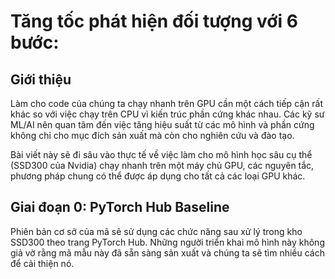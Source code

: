 # Tăng tốc phát hiện đối tượng với 6 bước:
## Giới thiệu
Làm cho code của chúng ta chạy nhanh trên GPU cần một cách tiếp cận rất khác so với việc chạy trên CPU vì kiến trúc phần cứng khác nhau. Các kỹ sư ML/AI nên quan tâm đến việc tăng hiệu suất từ các mô hình và phần cứng không chỉ cho mục đích sản xuất mà còn cho nghiên cứu và đào tạo.

Bài viết này sẽ đi sâu vào thực tế về việc làm cho mô hình học sâu cụ thể (SSD300 của Nvidia) chạy nhanh trên một máy chủ GPU, các nguyên tắc, phương pháp chung có thể được áp dụng cho tất cả các loại GPU khác.

## Giai đoạn 0: PyTorch Hub Baseline
Phiên bản cơ sở của mã sẽ sử dụng các chức năng sau xử lý trong kho SSD300 theo trang PyTorch Hub. Những người triển khai mô hình này không giả vờ rằng mã mẫu này đã sẵn sàng sản xuất và chúng ta sẽ tìm nhiều cách để cải thiện nó. 
